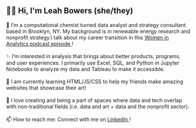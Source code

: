 ## 👋🏼 Hi, I'm Leah Bowers (she/they)

🔷 I’m a computational chemist turned data analyst and strategy consultant based in Brooklyn, NY. My background is in renewable energy research and nonprofit strategy.I talk about my career transition in this <a href = "https://www.womeninanalytics.com/podcast-episodes/ep12"> Women in Analytics podcast episode </a>!
<br>
<br>
✨ I’m interested in analysis that brings about better products, programs, and user experiences. I primarily use Excel, SQL, and Python in Jupyter Notebooks to analyze my data and Tableau to make it accessible.
<br>
<br>
🌱 I am currently learning HTML/JS/CSS to help my friends make amazing websites that showcase their art!
<br>
<br>
👯 I love creating and being a part of spaces where data and tech overlap with non-traditional fields (i.e. data and art + data and the nonprofit sector).
<br>
<br>
📫 How to reach me: Connect with me on <a href="https://www.linkedin.com/in/lmrb/">LinkedIn </a>! 

